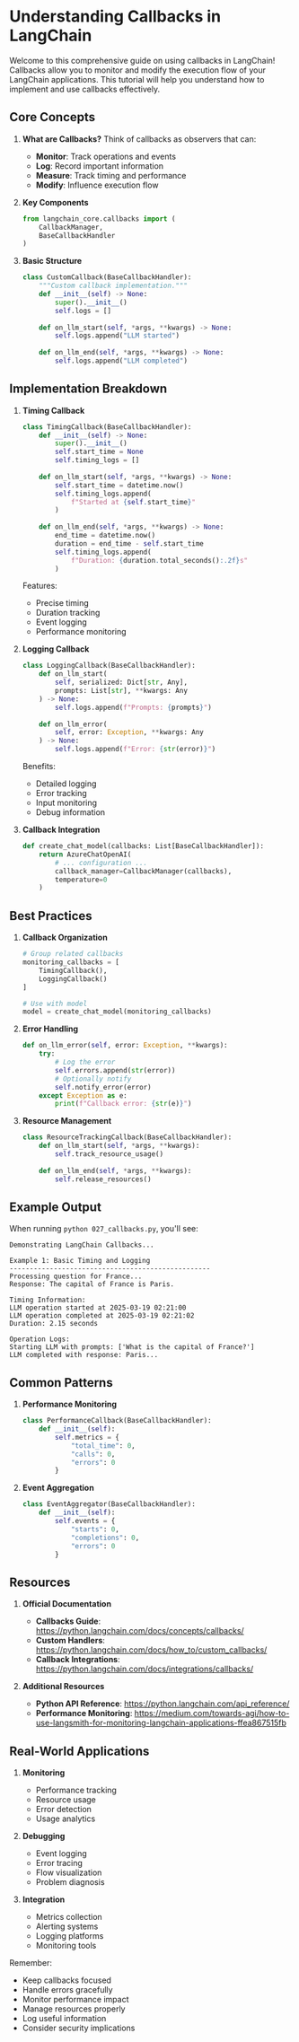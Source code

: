 # Understanding Callbacks in LangChain

Welcome to this comprehensive guide on using callbacks in LangChain! Callbacks allow you to monitor and modify the execution flow of your LangChain applications. This tutorial will help you understand how to implement and use callbacks effectively.

## Core Concepts

1. **What are Callbacks?**
   Think of callbacks as observers that can:
   
   - **Monitor**: Track operations and events
   - **Log**: Record important information
   - **Measure**: Track timing and performance
   - **Modify**: Influence execution flow

2. **Key Components**
   ```python
   from langchain_core.callbacks import (
       CallbackManager,
       BaseCallbackHandler
   )
   ```

3. **Basic Structure**
   ```python
   class CustomCallback(BaseCallbackHandler):
       """Custom callback implementation."""
       def __init__(self) -> None:
           super().__init__()
           self.logs = []
       
       def on_llm_start(self, *args, **kwargs) -> None:
           self.logs.append("LLM started")
       
       def on_llm_end(self, *args, **kwargs) -> None:
           self.logs.append("LLM completed")
   ```

## Implementation Breakdown

1. **Timing Callback**
   ```python
   class TimingCallback(BaseCallbackHandler):
       def __init__(self) -> None:
           super().__init__()
           self.start_time = None
           self.timing_logs = []
       
       def on_llm_start(self, *args, **kwargs) -> None:
           self.start_time = datetime.now()
           self.timing_logs.append(
               f"Started at {self.start_time}"
           )
       
       def on_llm_end(self, *args, **kwargs) -> None:
           end_time = datetime.now()
           duration = end_time - self.start_time
           self.timing_logs.append(
               f"Duration: {duration.total_seconds():.2f}s"
           )
   ```
   
   Features:
   - Precise timing
   - Duration tracking
   - Event logging
   - Performance monitoring

2. **Logging Callback**
   ```python
   class LoggingCallback(BaseCallbackHandler):
       def on_llm_start(
           self, serialized: Dict[str, Any], 
           prompts: List[str], **kwargs: Any
       ) -> None:
           self.logs.append(f"Prompts: {prompts}")
       
       def on_llm_error(
           self, error: Exception, **kwargs: Any
       ) -> None:
           self.logs.append(f"Error: {str(error)}")
   ```
   
   Benefits:
   - Detailed logging
   - Error tracking
   - Input monitoring
   - Debug information

3. **Callback Integration**
   ```python
   def create_chat_model(callbacks: List[BaseCallbackHandler]):
       return AzureChatOpenAI(
           # ... configuration ...
           callback_manager=CallbackManager(callbacks),
           temperature=0
       )
   ```

## Best Practices

1. **Callback Organization**
   ```python
   # Group related callbacks
   monitoring_callbacks = [
       TimingCallback(),
       LoggingCallback()
   ]
   
   # Use with model
   model = create_chat_model(monitoring_callbacks)
   ```

2. **Error Handling**
   ```python
   def on_llm_error(self, error: Exception, **kwargs):
       try:
           # Log the error
           self.errors.append(str(error))
           # Optionally notify
           self.notify_error(error)
       except Exception as e:
           print(f"Callback error: {str(e)}")
   ```

3. **Resource Management**
   ```python
   class ResourceTrackingCallback(BaseCallbackHandler):
       def on_llm_start(self, *args, **kwargs):
           self.track_resource_usage()
       
       def on_llm_end(self, *args, **kwargs):
           self.release_resources()
   ```

## Example Output

When running `python 027_callbacks.py`, you'll see:

```
Demonstrating LangChain Callbacks...

Example 1: Basic Timing and Logging
--------------------------------------------------
Processing question for France...
Response: The capital of France is Paris.

Timing Information:
LLM operation started at 2025-03-19 02:21:00
LLM operation completed at 2025-03-19 02:21:02
Duration: 2.15 seconds

Operation Logs:
Starting LLM with prompts: ['What is the capital of France?']
LLM completed with response: Paris...
```

## Common Patterns

1. **Performance Monitoring**
   ```python
   class PerformanceCallback(BaseCallbackHandler):
       def __init__(self):
           self.metrics = {
               "total_time": 0,
               "calls": 0,
               "errors": 0
           }
   ```

2. **Event Aggregation**
   ```python
   class EventAggregator(BaseCallbackHandler):
       def __init__(self):
           self.events = {
               "starts": 0,
               "completions": 0,
               "errors": 0
           }
   ```

## Resources

1. **Official Documentation**
   - **Callbacks Guide**: https://python.langchain.com/docs/concepts/callbacks/
   - **Custom Handlers**: https://python.langchain.com/docs/how_to/custom_callbacks/
   - **Callback Integrations**: https://python.langchain.com/docs/integrations/callbacks/

2. **Additional Resources**
   - **Python API Reference**: https://python.langchain.com/api_reference/
   - **Performance Monitoring**: https://medium.com/towards-agi/how-to-use-langsmith-for-monitoring-langchain-applications-ffea867515fb

## Real-World Applications

1. **Monitoring**
   - Performance tracking
   - Resource usage
   - Error detection
   - Usage analytics

2. **Debugging**
   - Event logging
   - Error tracing
   - Flow visualization
   - Problem diagnosis

3. **Integration**
   - Metrics collection
   - Alerting systems
   - Logging platforms
   - Monitoring tools

Remember: 
- Keep callbacks focused
- Handle errors gracefully
- Monitor performance impact
- Manage resources properly
- Log useful information
- Consider security implications